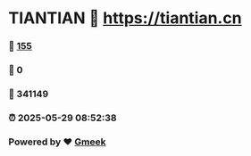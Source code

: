 # TIANTIAN :link: https://tiantian.cn 
### :page_facing_up: [155](https://tiantian.cn/tag.html) 
### :speech_balloon: 0 
### :hibiscus: 341149 
### :alarm_clock: 2025-05-29 08:52:38 
### Powered by :heart: [Gmeek](https://github.com/Meekdai/Gmeek)
